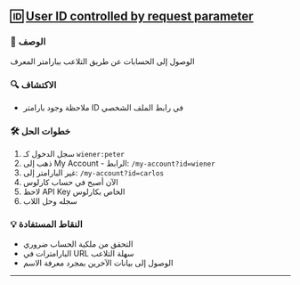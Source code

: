 ## 🆔  [User ID controlled by request parameter](https://portswigger.net/web-security/access-control/lab-user-id-controlled-by-request-parameter)

### 📝 الوصف
الوصول إلى الحسابات عن طريق التلاعب ببارامتر المعرف

### 🔍 الاكتشاف
- ملاحظة وجود بارامتر ID في رابط الملف الشخصي

### 🛠️ خطوات الحل
1. سجل الدخول كـ `wiener:peter`
2. ذهب إلى My Account - الرابط: `/my-account?id=wiener`
3. غير البارامتر إلى: `/my-account?id=carlos`
4. الآن أصبح في حساب كارلوس
5. لاحظ API Key الخاص بكارلوس
6. سجله وحل اللاب

### 💡 النقاط المستفادة
- التحقق من ملكية الحساب ضروري
- البارامترات في URL سهلة التلاعب
- الوصول إلى بيانات الآخرين بمجرد معرفة الاسم
---
